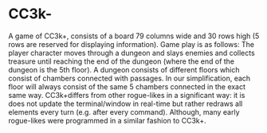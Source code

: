 # CC3k-
A game of CC3k+, consists of a board 79 columns wide and 30 rows high (5 rows are reserved for displaying information). Game play is as follows: The player character moves through a dungeon and slays enemies and collects treasure until reaching the end of the dungeon (where the end of the dungeon is the 5th floor). A dungeon consists of different floors which consist of chambers connected with passages. In our simplification, each floor will always consist of the same 5 chambers connected in the exact same way. CC3k+differs from other rogue-likes in a significant way: it is does not update the terminal/window in real-time but rather redraws all elements every turn (e.g. after every command). Although, many early rogue-likes were programmed in a similar fashion to CC3k+.
